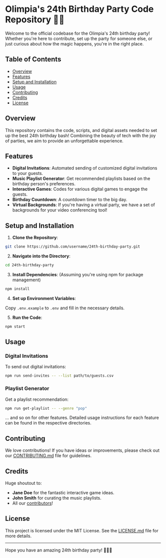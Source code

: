 # Olimpia's 24th Birthday Party Code Repository 🥳🎂

Welcome to the official codebase for the Olimpia's 24th birthday party! Whether you're here to contribute, set up the party for someone else, or just curious about how the magic happens, you're in the right place.

## Table of Contents

- [Overview](#overview)
- [Features](#features)
- [Setup and Installation](#setup-and-installation)
- [Usage](#usage)
- [Contributing](#contributing)
- [Credits](#credits)
- [License](#license)

## Overview

This repository contains the code, scripts, and digital assets needed to set up the best 24th birthday bash! Combining the beauty of tech with the joy of parties, we aim to provide an unforgettable experience.

## Features

- **Digital Invitations**: Automated sending of customized digital invitations to your guests.
- **Music Playlist Generator**: Get recommended playlists based on the birthday person's preferences.
- **Interactive Games**: Codes for various digital games to engage the guests.
- **Birthday Countdown**: A countdown timer to the big day.
- **Virtual Backgrounds**: If you're having a virtual party, we have a set of backgrounds for your video conferencing tool!

## Setup and Installation

1. **Clone the Repository**: 

```bash
git clone https://github.com/username/24th-birthday-party.git
```

2. **Navigate into the Directory**:

```bash
cd 24th-birthday-party
```

3. **Install Dependencies**: (Assuming you're using npm for package management)

```bash
npm install
```

4. **Set up Environment Variables**: 

Copy `.env.example` to `.env` and fill in the necessary details.

5. **Run the Code**:

```bash
npm start
```

## Usage

### Digital Invitations

To send out digital invitations:

```bash
npm run send-invites -- --list path/to/guests.csv
```

### Playlist Generator

Get a playlist recommendation:

```bash
npm run get-playlist -- --genre "pop"
```

... and so on for other features. Detailed usage instructions for each feature can be found in the respective directories.

## Contributing

We love contributions! If you have ideas or improvements, please check out our [CONTRIBUTING.md](CONTRIBUTING.md) file for guidelines.

## Credits

Huge shoutout to:

- **Jane Doe** for the fantastic interactive game ideas.
- **John Smith** for curating the music playlists.
- All our [contributors](https://github.com/username/24th-birthday-party/graphs/contributors)!

## License

This project is licensed under the MIT License. See the [LICENSE.md](LICENSE.md) file for more details.

---

Hope you have an amazing 24th birthday party! 🎉🎈🎊
